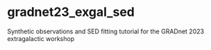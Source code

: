 # gradnet23_exgal_sed
Synthetic observations and SED fitting tutorial for the GRADnet 2023 extragalactic workshop
